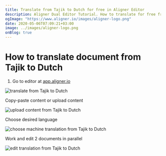 ```yaml
---
title: Translate from Tajik to Dutch for free in Aligner Editor
description: Aligner Dual Editor Tutorial. How to translate for free from Tajik to Dutch. Aligner is multilingual document management platform. 
ogImage: "https://www.aligner.io/images/aligner-logo.png"
date: 2020-05-06T07:09:21+03:00
image: ../images/aligner-logo.png
onBlog: true
---
```


# How to translate document from Tajik to Dutch

1. Go to editor at [app.aligner.io](https://app.aligner.io "Aligner App web page")

![translate from Tajik to Dutch](../aligner-blank-editor.png "translate from Tajik to Dutch")

Copy-paste content or upload content

![upload content from Tajik to Dutch](../aligner-uploaded-document.png "upload content from Tajik to Dutch")

Choose desired language

![choose machine translation from Tajik to Dutch](../aligner-language-dropdown.png "choose machine translation from Tajik to Dutch")

Work and edit 2 documents in parallel

![edit translation from Tajik to Dutch](../aligner-double-sitded-editor.png "edit translation from Tajik to Dutch")

